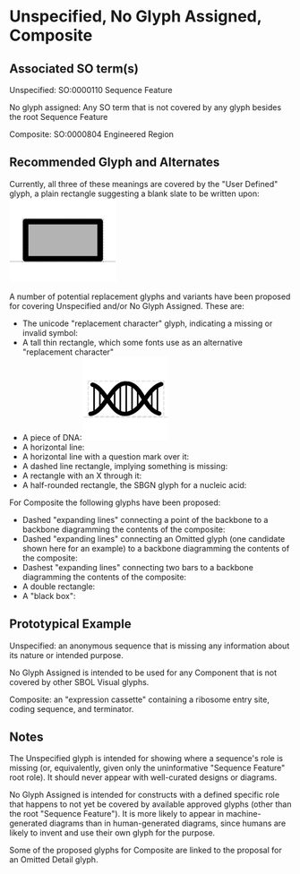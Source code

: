 # Unspecified, No Glyph Assigned, Composite

## Associated SO term(s)
Unspecified: SO:0000110 Sequence Feature

No glyph assigned: Any SO term that is not covered by any glyph besides the root Sequence Feature

Composite: SO:0000804 Engineered Region

## Recommended Glyph and Alternates

Currently, all three of these meanings are covered by the "User Defined" glyph, a plain rectangle suggesting a blank slate to be written upon:
![glyph specification](user-defined-specification.png)

A number of potential replacement glyphs and variants have been proposed for covering Unspecified and/or No Glyph Assigned.  These are:

* The unicode "replacement character" glyph, indicating a missing or invalid symbol:
* A tall thin rectangle, which some fonts use as an alternative "replacement character"
* A piece of DNA:
![glyph specification](dna-specification.png)
* A horizontal line:
* A horizontal line with a question mark over it:
* A dashed line rectangle, implying something is missing:
* A rectangle with an X through it:
* A half-rounded rectangle, the SBGN glyph for a nucleic acid:

For Composite the following glyphs have been proposed:

* Dashed "expanding lines" connecting a point of the backbone to a backbone diagramming the contents of the composite:
* Dashed "expanding lines" connecting an Omitted glyph (one candidate shown here for an example) to a backbone diagramming the contents of the composite:
* Dashest "expanding lines" connecting two bars to a backbone diagramming the contents of the composite: 
* A double rectangle:
* A "black box":

## Prototypical Example

Unspecified: an anonymous sequence that is missing any information about its nature or intended purpose.

No Glyph Assigned is intended to be used for any Component that is not covered by other SBOL Visual glyphs.

Composite: an "expression cassette" containing a ribosome entry site, coding sequence, and terminator.


## Notes
The Unspecified glyph is intended for showing where a sequence's role is missing (or, equivalently, given only the uninformative "Sequence Feature" root role). It should never appear with well-curated designs or diagrams.

No Glyph Assigned is intended for constructs with a defined specific role that happens to not yet be covered by available approved glyphs (other than the root "Sequence Feature"). It is more likely to appear in machine-generated diagrams than in human-generated diagrams, since humans are likely to invent and use their own glyph for the purpose.

Some of the proposed glyphs for Composite are linked to the proposal for an Omitted Detail glyph.
